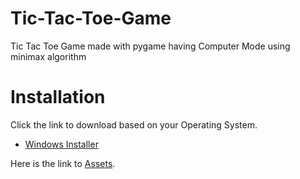 # Tic-Tac-Toe-Game
Tic Tac Toe Game made with pygame having Computer Mode using minimax algorithm

# Installation
Click the link to download based on your Operating System.

- [Windows Installer](https://github.com/syedmuneeruddin5/Tic-Tac-Toe-Game/releases/latest/Downloads/Tic_Tac_Toe_Windows_Installer.exe)

Here is the link to [Assets](https://github.com/syedmuneeruddin5/Tic-Tac-Toe-Game/releases/latest).
